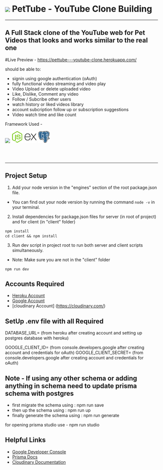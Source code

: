 # <span><img src="https://res.cloudinary.com/ddnzqpnvg/image/upload/v1642150586/Tube_gmaurh.png" width="200px"></span > PetTube - YouTube Clone Building

-----
A Full Stack clone of the YouTube web for Pet Videos that looks and works similar to the real one
-----

#Live Preview -  https://pettube---youtube-clone.herokuapp.com/

should be able to:
- signin using google authentication (oAuth)
- fully functional video streaming and video play
- Video Upload or delete uploaded video
- Like, Dislike, Comment any video
- Follow / Subcribe other users
- watch history or liked videos library
- account subcription follow up or subscription suggestions 
- Video watch time and like count 

Framework Used -  

<span><img src="https://cdn.jsdelivr.net/gh/devicons/devicon@latest/icons/react/react-original.svg" width="40px"></span >
<span><img src="https://github.com/devicons/devicon/blob/v2.14.0/icons/nodejs/nodejs-original.svg" width="40px"></span >
<span><img src="https://github.com/devicons/devicon/blob/v2.14.0/icons/express/express-original.svg" width="40px"></span >
<span><img src="https://github.com/devicons/devicon/blob/v2.14.0/icons/postgresql/postgresql-original.svg" width="40px"></span >

<br> <br>

-------

## Project Setup

1. Add your node version in the "engines" section of the root package.json file.

- You can find out your node version by running the command `node -v` in your terminal.

2. Install dependencies for package.json files for server (in root of project) and for client (in "client" folder)

```
npm install
cd client && npm install

```

3. Run dev script in project root to run both server and client scripts simultaneously.

- Note: Make sure you are not in the "client" folder

```
npm run dev

```

## Accounts Required

- [Heroku Account](https://signup.heroku.com/)
- [Google Account](https://accounts.google.com/signup/v2/webcreateaccount?service=mail)
- [cloudinary Account] (https://cloudinary.com/)

## SetUp .env file with all Required

DATABASE_URL= (from heroku after creating account and setting up postgres database with heroku)

GOOGLE_CLIENT_ID= (from console.developers.google after creating account and credentials for oAuth)
GOOGLE_CLIENT_SECRET= (from console.developers.google after creating account and credentials for oAuth)

## Note - If using any other schema or adding anything in schema need to update prisma schema with postgres

- first migrate the schema using : npm run save
- then up the schema using : npm run up
- finally generate the schema using : npm run generate

for opening prisma studio use - npm run studio

## Helpful Links

- [Google Developer Console](https://console.developers.google.com/)
- [Prisma Docs](https://prisma.io)
- [Cloudinary Documentation](https://cloudinary.com/documentation/)
